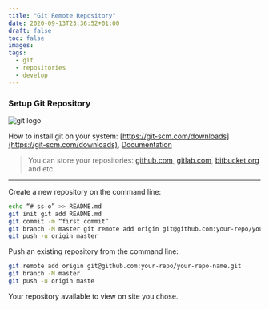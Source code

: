 ```yaml
---
title: "Git Remote Repository"
date: 2020-09-13T23:36:52+01:00
draft: false
toc: false
images:
tags:
  - git
  - repositories
  - develop
---
```


### Setup Git Repository 
![git logo](https://github.com/ss-o/ss-o.github.io/raw/master/static/img/git-logo.png)

How to install git on your system: [https://git-scm.com/downloads](https://git-scm.com/downloads), [Documentation](https://git-scm.com/doc)

> You can store your repositories: [github.com](https://github.com), [gitlab.com](https://gitlab.com), [bitbucket.org](https://bitbucket.org) and etc. 

---

Create a new repository on the command line:

```bash
echo “# ss-o” >> README.md 
git init git add README.md 
git commit -m “first commit” 
git branch -M master git remote add origin git@github.com:your-repo/your-repo-name.git
git push -u origin master 
```

Push an existing repository from the command line:

```bash 
git remote add origin git@github.com:your-repo/your-repo-name.git 
git branch -M master 
git push -u origin maste
```

Your repository available to view on site you chose. 
